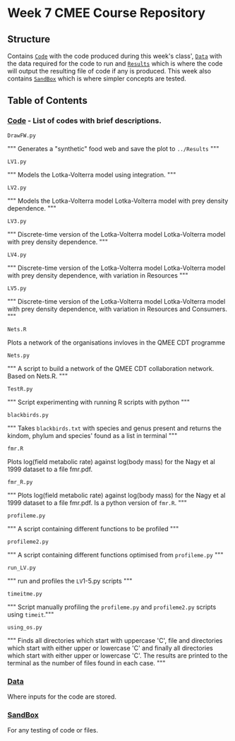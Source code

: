 # Week 7 CMEE Course Repository   

## Structure  
Contains [`Code`](https://github.com/Don-Burns/CMEECourseWork/tree/master/Week7/Code) with the code produced during this week's class', [`Data`](https://github.com/Don-Burns/CMEECourseWork/tree/master/Week7/Data) with the data required for the code to run and [`Results`](https://github.com/Don-Burns/CMEECourseWork/tree/master/Week7/Results) which is where the code will output the resulting file of code if any is produced. This week also contains [`SandBox`](https://github.com/Don-Burns/CMEECourseWork/tree/master/Week7/SandBox) which is where simpler concepts are tested. 

## **Table of Contents**
### [**Code**](https://github.com/Don-Burns/CMEECourseWork/tree/master/Week7/Code) - List of codes with brief descriptions.

```
DrawFW.py
```
"""
Generates a "synthetic" food web and save the plot to `../Results`
"""

```
LV1.py
```
"""
Models the Lotka-Volterra model using integration.
"""

```
LV2.py
```
"""
Models the Lotka-Volterra model Lotka-Volterra model with prey density dependence.
"""

```
LV3.py
```
"""
Discrete-time version of the Lotka-Volterra model Lotka-Volterra model with prey density dependence.
"""

```
LV4.py
```
"""
Discrete-time version of the Lotka-Volterra model Lotka-Volterra model with prey density dependence, with variation in Resources
"""

```
LV5.py
```
"""
Discrete-time version of the Lotka-Volterra model Lotka-Volterra model with prey density dependence, with variation in Resources and Consumers.
"""

```
Nets.R
```
Plots a network of the organisations invloves in the QMEE CDT programme

```
Nets.py
```
"""
A script to build a network of the QMEE CDT collaboration network.  Based on Nets.R.
"""

```
TestR.py
```
"""
Script experimenting with running R scripts with python
"""

```
blackbirds.py
```
"""
Takes `blackbirds.txt`  with species and genus present and returns the kindom, phylum and species' found as a list in terminal
"""

```
fmr.R
```
  Plots log(field metabolic rate) against log(body mass) for the Nagy et al 1999 dataset to a file fmr.pdf.

```
fmr_R.py
```
"""
Plots log(field metabolic rate) against log(body mass) for the Nagy et al 1999 dataset to a file fmr.pdf.  Is a python version of `fmr.R`.
"""

```
profileme.py
```
"""
A script containing different functions to be profiled
"""

```
profileme2.py
```
"""
A script containing different functions optimised from `profileme.py`
"""

```
run_LV.py
```
"""
run and profiles the `LV`1-5.py scripts
"""

```
timeitme.py
```
"""
Script manually profiling the `profileme.py` and `profileme2.py` scripts using `timeit`."""

```
using_os.py
```
"""
Finds all directories which start with uppercase 'C', file and directories which start with either upper or lowercase 'C' and finally all directories which start with  either upper or lowercase 'C'. The results are printed to the terminal as the number of files found in each case.
"""

### [**Data**](https://github.com/Don-Burns/CMEECourseWork/tree/master/Week7/Data)  
Where inputs for the code are stored.

### [**SandBox**](https://github.com/Don-Burns/CMEECourseWork/tree/master/Week1/SandBox)  
For any testing of code or files.